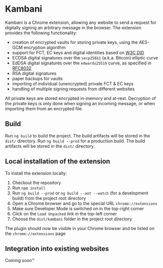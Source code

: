 # Kambani

Kambani is a Chrome extension, allowing any website to send a request for digitally signing an arbitrary message in
the browser. The extension provides the following functionality:

* creation of encrypted vaults for storing private keys, using the AES-GCM encryption algorithm
* support for FCT, EC keys and digital identities based on [W3C DID](https://github.com/bi-foundation/FIS/blob/feature/DID/FIS/DID.md)
* ECDSA digital signatures over the `secp256k1` (a.k.a. Bitcoin) elliptic curve
* EdDSA digital signatures over the `edwards25519` curve, as specified in [RFC8032](https://tools.ietf.org/html/rfc8032)
* RSA digital signatures
* paper backups for vaults
* importing of individual (unencrypted) private FCT & EC keys
* handling of multiple signing requests from different websites

All private keys are stored encrypted in-memory and at-rest. Decryption of the private keys is only done when signing an
incoming message, or when importing them from an encrypted file.

## Build
Run `ng build` to build the project. The build artifacts will be stored in the `dist/` directory.
Run `ng build --prod` for a production build. The build artifacts will be stored in the `dist/` directory.

## Local installation of the extension
To install the extension locally:

1. Checkout the repository
1. Run `npm install`
1. Run `ng build --prod` or `ng build --aot --watch` (for a development build) from the project root directory
1. Open a Chrome browser and go to the special URL `chrome://extensions`
1. Make sure Developer Mode is switched on in the top-right corner
1. Click on the `Load Unpacked` link in the top-left corner
1. Choose the `dist/kambani` folder in the project root directory

The plugin should now be visible in your Chrome browser and be listed on the `chrome://extensions` page

## Integration into existing websites
Coming soon™
